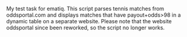 My test task for ematiq. This script parses tennis matches from oddsportal.com and displays matches that have payout+odds>98 in a dynamic table on a separate website.
Please note that the website oddsportal since been reworked, so the script no longer works.
